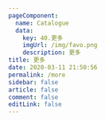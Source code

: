 ```yaml
---
pageComponent: 
  name: Catalogue
  data: 
    key: 40.更多
    imgUrl: /img/favo.png
    description: 更多
title: 更多
date: 2020-03-11 21:50:56
permalink: /more
sidebar: false
article: false
comment: false
editLink: false
---
```

